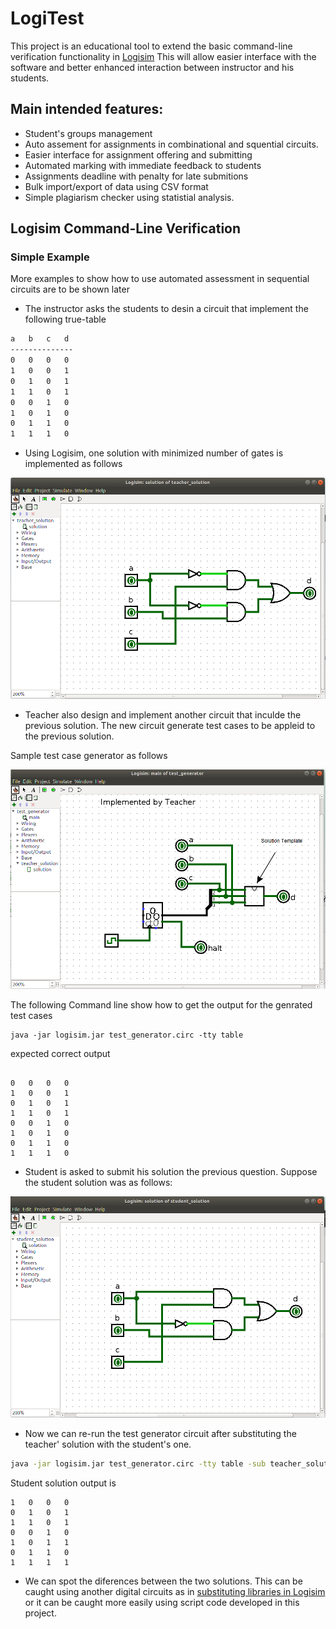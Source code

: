 
# LogiTest

This project is an educational tool to extend the basic command-line verification functionality in  [Logisim](http://www.cburch.com/logisim/) 
This will allow easier interface with the software and better enhanced interaction between instructor and his students.

## Main intended features:
- Student's groups management
- Auto assement for assignments in combinational and squential circuits.
- Easier interface for assignment offering and submitting
- Automated marking with immediate feedback to students
- Assignments deadline with penalty for late submitions
- Bulk import/export of data using CSV format
- Simple plagiarism checker using statistial analysis.


## Logisim Command-Line Verification

### Simple Example
More examples to show how to use automated assessment in sequential circuits are to be shown later

* The instructor asks the students to desin a circuit that implement the following true-table

```bash
a   b   c   d
--------------
0	0	0	0
1	0	0	1
0	1	0	1
1	1	0	1
0	0	1	0
1	0	1	0
0	1	1	0
1	1	1	0
```
* Using Logisim, one solution with minimized number of gates is implemented as follows

![Teacher Solution](/docs/images/teacher_solution.png)

* Teacher also design and implement another circuit that inculde the previous solution. The new circuit generate test cases to be appleid to the previous solution.

Sample test case generator as follows

![Test Case Generator](/docs/images/test_generator.png)

The following Command line show how to get the output for the genrated test cases
```
java -jar logisim.jar test_generator.circ -tty table
```
expected correct output
```

0	0	0	0
1	0	0	1
0	1	0	1
1	1	0	1
0	0	1	0
1	0	1	0
0	1	1	0
1	1	1	0

```
* Student is asked to submit his solution the previous question. Suppose the student solution was as follows:

![Student Solution](/docs/images/student_solution.png)

* Now we can re-run the test generator circuit after substituting the teacher' solution with the student's one.

```bash 
java -jar logisim.jar test_generator.circ -tty table -sub teacher_solution.circ student_solution.circ
```
Student solution output is

```0	0	0	0
1	0	0	0
0	1	0	1
1	1	0	1
0	0	1	0
1	0	1	1
0	1	1	0
1	1	1	1
```

* We can spot the diferences between the two solutions. This can be caught using another digital circuits as in [substituting libraries in Logisim](http://www.cburch.com/logisim/docs/2.7/en/html/guide/verify/sub.html) or it can be caught more easily using script code developed in this project.
